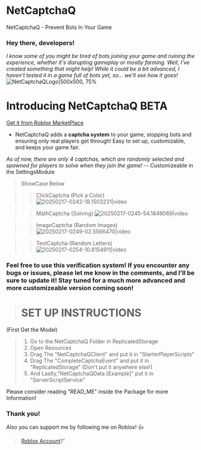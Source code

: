 # NetCaptchaQ
NetCaptchaQ - Prevent Bots In Your Game


### **Hey there, developers!**

*I know some of you might be tired of bots joining your game and ruining the experience, whether it's disrupting gameplay or mostly farming. Well, I've created something that might help! While it could be a bit advanced, I haven’t tested it in a game full of bots yet, so... we’ll see how it goes!*
![NetCaptchaQLogo|500x500, 75%](upload://gDa32I2d2joaUhKXbj9u4Axd9pr.png)

# **Introducing NetCaptchaQ BETA**
 [Get it from Roblox MarketPlace](https://create.roblox.com/store/asset/74161952680618/NetCaptchaQ-Prevent-Bots-In-Your-Game)

* NetCaptchaQ adds a **captcha system** to your game, stopping bots and ensuring only real players get through! Easy to set up, customizable, and keeps your game fair.

*As of now, there are only 4 captchas, which are randomly selected and spawned for players to solve when they join the game!* -- Customizeable in the SettingsModule

> ShowCase Below

>> ClickCaptcha (Pick a Color) ![20250217-0242-18.1503231|video](upload://2xn4htiYbKM6ayOam75XrUuOfX2.mp4) 

>> MathCaptcha (Solving) 
![20250217-0245-54.1849069|video](upload://cluSMAC9XzbUJ8FLuZ9r0iVeOxr.mp4)

>> ImageCaptcha (Random Images) 
![20250217-0249-02.5566470|video](upload://g4g6WJGspzlMrVCKqRT8TdxkIC4.mp4)

>> TextCaptcha (Random Letters) 
![20250217-0254-10.8154911|video](upload://hasWIzAXCDQL8LhfdcPmVbbEQvO.mp4)


### Feel free to use this verification system! If you encounter any bugs or issues, please let me know in the comments, and I'll be sure to update it! Stay tuned for a much more advanced and more customizeable version coming soon!

>  # SET UP INSTRUCTIONS
(First Get the Model)
>1.  Go to the NetCaptchaQ Folder in ReplicatedStorage
>2.  Open Resources
>3.  Drag The "NetCaptchaQClient" and put it in "StarterPlayerScripts"
>4.  Drag The "CompleteCaptchaEvent" and put it in "ReplicatedStorage" (Don't put it anywhere else!)
>5.  And Lastly,"NetCaptchaQData [Example]" put it in "ServerScriptService"

Please consider reading "READ_ME" inside the Package for more Information! 

### Thank you!
Also you can support me by following me on Roblox! 👍
> [Roblox Account](https://www.roblox.com/users/1647737309/profile)1"
